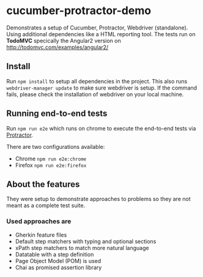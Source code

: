 # cucumber-protractor-demo

Demonstrates a setup of Cucumber, Protractor, Webdriver (standalone). Using additional dependencies like a HTML reporting tool.
The tests run on **TodoMVC** specically the Angular2 version on http://todomvc.com/examples/angular2/

## Install

Run `npm install` to setup all dependencies in the project. This also runs `webdriver-manager update` to make sure webdriver is setup. If the command fails, please check the installation of webdriver on your local machine.

## Running end-to-end tests

Run `npm run e2e` which runs on chrome to execute the end-to-end tests via [Protractor](http://www.protractortest.org/).

There are two configurations available:
- Chrome `npm run e2e:chrome`
- Firefox `npm run e2e:firefox`

## About the features

They were setup to demonstrate approaches to problems so they are not meant as a complete test suite.

### Used approaches are
- Gherkin feature files
- Default step matchers with typing and optional sections
- xPath step matchers to match more natural language
- Datatable with a step definition
- Page Object Model (POM) is used
- Chai as promised assertion library
